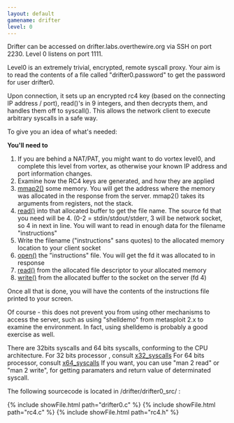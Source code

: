 ```yaml
---
layout: default
gamename: drifter
level: 0
---
```

Drifter can be accessed on drifter.labs.overthewire.org via SSH on port 2230. Level 0 listens
on port 1111.

Level0 is an extremely trivial, encrypted, remote syscall proxy. Your
aim is to read the contents of a file called "drifter0.password" to get the
password for user drifter0.

Upon connection, it sets up an encrypted rc4 key (based on the
connecting IP address / port), read()'s in 9 integers, and then decrypts
them, and handles them off to syscall(). This allows the network client
to execute arbitrary syscalls in a safe way.

To give you an idea of what's needed:

**You'll need to**

1.  If you are behind a NAT/PAT, you might want to do vortex level0, and
    complete this level from vortex, as otherwise your known IP address
    and port information changes.
2.  Examine how the RC4 keys are generated, and how they are applied
3.  [mmap2()][] some memory. You will get the address where the memory
    was allocated in the response from the server. mmap2() takes its
    arguments from registers, not the stack.
4.  [read()][] into that allocated buffer to get the file name. The
    source fd that you need will be 4. (0-2 = stdin/stdout/stderr, 3
    will be network socket, so 4 in next in line. You will want to read
    in enough data for the filename "instructions"
5.  Write the filename ("instructions" sans quotes) to the allocated
    memory location to your client socket
6.  [open()][] the "instructions" file. You will get the fd it was
    allocated to in response
7.  [read()][] from the allocated file descriptor to your allocated
    memory
8.  [write()][] from the allocated buffer to the socket on the server
    (fd 4)

Once all that is done, you will have the contents of the instructions
file printed to your screen.

Of course - this does not prevent you from using other mechanisms to
access the server, such as using "shelldemo" from metasploit 2.x to
examine the environment. In fact, using shelldemo is probably a good
exercise as well.

There are 32bits syscalls and 64 bits syscalls, conforming to the CPU architecture. 
For 32 bits processor , consult [x32_syscalls]
For 64 bits processor, consult [x64_syscalls]
If you want, you can use "man 2 read" or "man 2 write", for getting paramaters and return value of determinated syscall. 


The following sourcecode is located in /drifter/drifter0_src/ :

{% include showFile.html path="drifter0.c" %}
{% include showFile.html path="rc4.c" %}
{% include showFile.html path="rc4.h" %}

  [mmap2()]: https://man7.org/linux/man-pages/man2/mmap2.2.html
  [read()]: https://man7.org/linux/man-pages/man2/read.2.html
  [open()]: https://man7.org/linux/man-pages/man2/open.2.html
  [write()]: https://man7.org/linux/man-pages/man2/write.2.html
  [x64_syscalls]: https://github.com/torvalds/linux/blob/master/arch/x86/entry/syscalls/syscall_64.tbl
  [x32_syscalls]: https://github.com/torvalds/linux/blob/master/arch/x86/entry/syscalls/syscall_32.tbl
 
